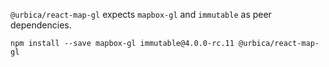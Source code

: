 `@urbica/react-map-gl` expects `mapbox-gl` and `immutable` as peer dependencies.

```shell
npm install --save mapbox-gl immutable@4.0.0-rc.11 @urbica/react-map-gl
```
